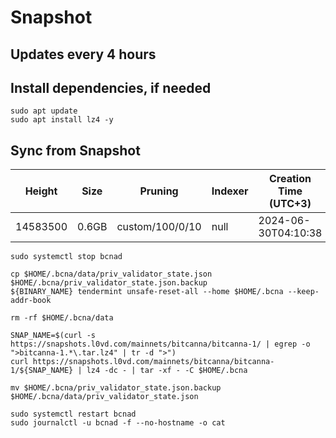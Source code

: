 # Snapshot

## Updates every 4 hours

## Install dependencies, if needed
```
sudo apt update
sudo apt install lz4 -y
```

## Sync from Snapshot
| Height  | Size | Pruning | Indexer | Creation Time (UTC+3) |
| --------- | --------- | --------- | --------- | --------- |
| 14583500  | 0.6GB  | custom/100/0/10 | null | 2024-06-30T04:10:38 |

```
sudo systemctl stop bcnad

cp $HOME/.bcna/data/priv_validator_state.json $HOME/.bcna/priv_validator_state.json.backup
${BINARY_NAME} tendermint unsafe-reset-all --home $HOME/.bcna --keep-addr-book

rm -rf $HOME/.bcna/data 

SNAP_NAME=$(curl -s https://snapshots.l0vd.com/mainnets/bitcanna/bitcanna-1/ | egrep -o ">bitcanna-1.*\.tar.lz4" | tr -d ">")
curl https://snapshots.l0vd.com/mainnets/bitcanna/bitcanna-1/${SNAP_NAME} | lz4 -dc - | tar -xf - -C $HOME/.bcna

mv $HOME/.bcna/priv_validator_state.json.backup $HOME/.bcna/data/priv_validator_state.json

sudo systemctl restart bcnad
sudo journalctl -u bcnad -f --no-hostname -o cat
```